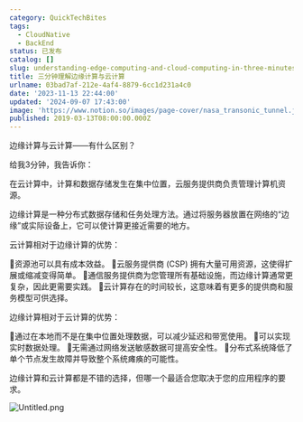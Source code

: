 ```yaml
---
category: QuickTechBites
tags:
  - CloudNative
  - BackEnd
status: 已发布
catalog: []
slug: understanding-edge-computing-and-cloud-computing-in-three-minutes
title: 三分钟理解边缘计算与云计算
urlname: 03bad7af-212e-4af4-8879-6cc1d231a4c0
date: '2023-11-13 22:44:00'
updated: '2024-09-07 17:43:00'
image: 'https://www.notion.so/images/page-cover/nasa_transonic_tunnel.jpg'
published: 2019-03-13T08:00:00.000Z
---
```


边缘计算与云计算——有什么区别？


给我3分钟，我告诉你：


在云计算中，计算和数据存储发生在集中位置，云服务提供商负责管理计算机资源。


边缘计算是一种分布式数据存储和任务处理方法。通过将服务器放置在网络的“边缘”或实际设备上，它可以使计算更接近需要的地方。


云计算相对于边缘计算的优势：


🔹资源池可以具有成本效益。
🔹云服务提供商 (CSP) 拥有大量可用资源，这使得扩展或缩减变得简单。
🔹通信服务提供商为您管理所有基础设施，而边缘计算通常更复杂，因此更需要实践。
🔹云计算存在的时间较长，这意味着有更多的提供商和服务模型可供选择。


边缘计算相对于云计算的优势：


🔸通过在本地而不是在集中位置处理数据，可以减少延迟和带宽使用。
🔸可以实现实时数据处理。
🔸无需通过网络发送敏感数据可提高安全性。
🔸分布式系统降低了单个节点发生故障并导致整个系统瘫痪的可能性。


边缘计算和云计算都是不错的选择，但哪一个最适合您取决于您的应用程序的要求。


![Untitled.png](https://prod-files-secure.s3.us-west-2.amazonaws.com/5d24fe63-e567-4804-86f9-9fdc62e13082/13581d9b-f241-4af1-9995-cb87504adaf1/Untitled.png?X-Amz-Algorithm=AWS4-HMAC-SHA256&X-Amz-Content-Sha256=UNSIGNED-PAYLOAD&X-Amz-Credential=ASIAZI2LB4665RDTQ5II%2F20250418%2Fus-west-2%2Fs3%2Faws4_request&X-Amz-Date=20250418T053951Z&X-Amz-Expires=3600&X-Amz-Security-Token=IQoJb3JpZ2luX2VjEOb%2F%2F%2F%2F%2F%2F%2F%2F%2F%2FwEaCXVzLXdlc3QtMiJHMEUCIQD0fglyVy%2FrzgWUEqM6XfhMUhDoRzbmvIPn6t1cCnAS9wIgZes8Yo9dIBU3GfKKncp8dIDzjMP1yGhUrpC2Fsr8Vq0q%2FwMIbhAAGgw2Mzc0MjMxODM4MDUiDAWE09ThuRuhNR%2BboircA311VEWBYkxei4Ueniico9srsca%2B42f0BUbc62%2B8xvdPDvZ%2BYNCEFai5IohdYIJ%2B0yOoGWnNOCntNFhne3Ym5QuYgJFwiotH2mRG6BjiRK3PJEEeOqo7RGSW%2Fl9%2B%2B%2BNhcmPAVNQ92U2wKzJM69WgX7gUdHeth6a3z5deuvhce4W43MBeI722lu8Q%2BjLSGjYRkMQRmfrsJPROLamx3oD1HdeusJQZwNVOg9ddSvM8bUWMvBLWRGbDVHrs7EJevq9mnO42PObootUFUK4Fvl%2FyQU25hgOnnBqxdOLt87L30V0esYDXwu3M0OE%2BxsGPGUE3NbI7U9zyn7PAx1lZ3YiNfp%2FPa1lhXjXe5c6WChVCi5fDMd1ymodu9oM9k7xSB%2FmFXDN4vDAM2nLVliL%2FxiXExWA6Xo9rD0DSMo4M3i0KBa51oNf6lde9492PAPRMyWiOk13U914gV3ItQIs%2FZc5NyiTd3RijErq6dam%2FEldQr%2FMjjQHMzeoKNxFUUwCUNL8fVIvxxateGBL7QyiGbooQcLGFg9AT8i7NxGn3GxRVGC3G2IXk%2FGUSQv3gNU2fh0ZW4yPFnzgcg7fTkoYmRMFQeaBUR53xMBdIUDlCKOXuq5yuMC8xWPWW1NGgHO0gMKbCh8AGOqUBLc3Rdp5fslDG%2FW0qpo1%2FTLV6%2FBceUU29stnzSVdSXJPGnDj9a38h0ljqlvaR6UbelIAKEpXpEsbCX4Vgp1vRgIBqesg4p6IbeO6m3DLMU4MeHslKEkI7wNok5MAbFG4MKYfNFzNtHJcZlJ5FuKAwODUYPNLL04OpOghnCknVqKL9Cgcjz88f5bEjUwGkE398dwtEhISJGj32s%2BnO7h43rivp9WLo&X-Amz-Signature=41dbbe62c3c961bf1b30152b78dd9c93e4a664ba15ce2a9e89fc346f231d9bbd&X-Amz-SignedHeaders=host&x-id=GetObject)

